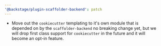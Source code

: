 ```yaml
---
'@backstage/plugin-scaffolder-backend': patch
---
```


- Move out the `cookiecutter` templating to it's own module that is depended on by the `scaffolder-backend` no breaking change yet, but we will drop first class support for `cookiecutter` in the future and it will become an opt-in feature.
